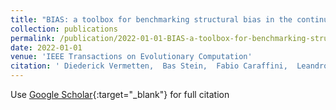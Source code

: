 ```yaml
---
title: "BIAS: a toolbox for benchmarking structural bias in the continuous domain"
collection: publications
permalink: /publication/2022-01-01-BIAS-a-toolbox-for-benchmarking-structural-bias-in-the-continuous-domain
date: 2022-01-01
venue: 'IEEE Transactions on Evolutionary Computation'
citation: ' Diederick Vermetten,  Bas Stein,  Fabio Caraffini,  Leandro Minku,  Anna Kononova, &quot;BIAS: a toolbox for benchmarking structural bias in the continuous domain.&quot; IEEE Transactions on Evolutionary Computation, 2022.'
---
```

Use [Google Scholar](https://scholar.google.com/scholar?q=BIAS:+a+toolbox+for+benchmarking+structural+bias+in+the+continuous+domain){:target="_blank"} for full citation